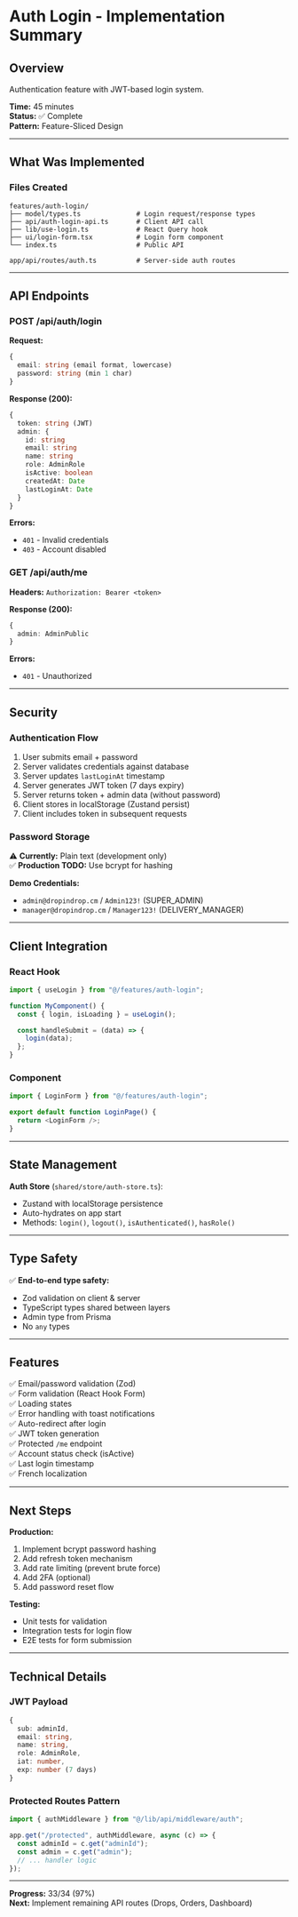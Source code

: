 # Auth Login - Implementation Summary

## Overview
Authentication feature with JWT-based login system.

**Time:** 45 minutes  
**Status:** ✅ Complete  
**Pattern:** Feature-Sliced Design

---

## What Was Implemented

### Files Created
```
features/auth-login/
├── model/types.ts              # Login request/response types
├── api/auth-login-api.ts       # Client API call
├── lib/use-login.ts            # React Query hook
├── ui/login-form.tsx           # Login form component
└── index.ts                    # Public API

app/api/routes/auth.ts          # Server-side auth routes
```

---

## API Endpoints

### POST /api/auth/login
**Request:**
```typescript
{
  email: string (email format, lowercase)
  password: string (min 1 char)
}
```

**Response (200):**
```typescript
{
  token: string (JWT)
  admin: {
    id: string
    email: string
    name: string
    role: AdminRole
    isActive: boolean
    createdAt: Date
    lastLoginAt: Date
  }
}
```

**Errors:**
- `401` - Invalid credentials
- `403` - Account disabled

### GET /api/auth/me
**Headers:** `Authorization: Bearer <token>`

**Response (200):**
```typescript
{
  admin: AdminPublic
}
```

**Errors:**
- `401` - Unauthorized

---

## Security

### Authentication Flow
1. User submits email + password
2. Server validates credentials against database
3. Server updates `lastLoginAt` timestamp
4. Server generates JWT token (7 days expiry)
5. Server returns token + admin data (without password)
6. Client stores in localStorage (Zustand persist)
7. Client includes token in subsequent requests

### Password Storage
⚠️ **Currently:** Plain text (development only)  
✅ **Production TODO:** Use bcrypt for hashing

**Demo Credentials:**
- `admin@dropindrop.cm` / `Admin123!` (SUPER_ADMIN)
- `manager@dropindrop.cm` / `Manager123!` (DELIVERY_MANAGER)

---

## Client Integration

### React Hook
```typescript
import { useLogin } from "@/features/auth-login";

function MyComponent() {
  const { login, isLoading } = useLogin();

  const handleSubmit = (data) => {
    login(data);
  };
}
```

### Component
```typescript
import { LoginForm } from "@/features/auth-login";

export default function LoginPage() {
  return <LoginForm />;
}
```

---

## State Management

**Auth Store** (`shared/store/auth-store.ts`):
- Zustand with localStorage persistence
- Auto-hydrates on app start
- Methods: `login()`, `logout()`, `isAuthenticated()`, `hasRole()`

---

## Type Safety

✅ **End-to-end type safety:**
- Zod validation on client & server
- TypeScript types shared between layers
- Admin type from Prisma
- No `any` types

---

## Features

✅ Email/password validation (Zod)  
✅ Form validation (React Hook Form)  
✅ Loading states  
✅ Error handling with toast notifications  
✅ Auto-redirect after login  
✅ JWT token generation  
✅ Protected `/me` endpoint  
✅ Account status check (isActive)  
✅ Last login timestamp  
✅ French localization  

---

## Next Steps

**Production:**
1. Implement bcrypt password hashing
2. Add refresh token mechanism
3. Add rate limiting (prevent brute force)
4. Add 2FA (optional)
5. Add password reset flow

**Testing:**
- Unit tests for validation
- Integration tests for login flow
- E2E tests for form submission

---

## Technical Details

### JWT Payload
```typescript
{
  sub: adminId,
  email: string,
  name: string,
  role: AdminRole,
  iat: number,
  exp: number (7 days)
}
```

### Protected Routes Pattern
```typescript
import { authMiddleware } from "@/lib/api/middleware/auth";

app.get("/protected", authMiddleware, async (c) => {
  const adminId = c.get("adminId");
  const admin = c.get("admin");
  // ... handler logic
});
```

---

**Progress:** 33/34 (97%)  
**Next:** Implement remaining API routes (Drops, Orders, Dashboard)

